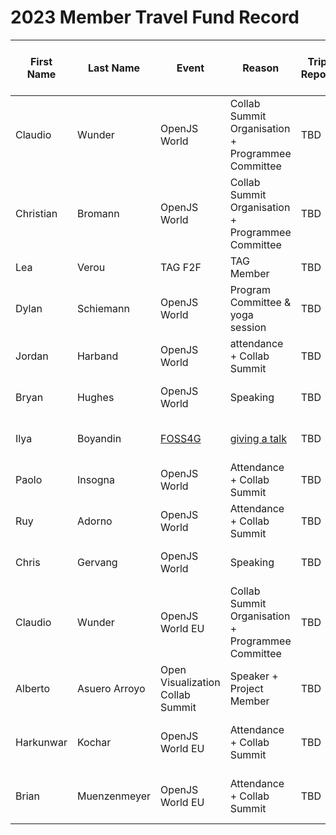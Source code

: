 # 2023 Member Travel Fund Record

| First Name | Last Name | Event | Reason | Trip Report | Location | Travel Dates | Amount Requested | Pull Request date | Pull Request link | Date Expense report sent | Amount of Expense Report | Date Sent to Finance | Date approved through Bill.com | Bill.com Amount approved for reimbursement |
|---|---|---|---|---|---|---|---|---|---|---|---|---|---|---|
| Claudio | Wunder | OpenJS World | Collab Summit Organisation + Programmee Committee | TBD | Vancouver | 8th May - 16th May | 700 EUR | March 1st | https://github.com/openjs-foundation/cross-project-council/pull/1018 | TBD | TBD | TBD | TBD | TBD |
| Christian | Bromann | OpenJS World | Collab Summit Organisation + Programmee Committee | TBD | Vancouver | 5th May - 13th May | 800 EUR | March 24th | https://github.com/openjs-foundation/cross-project-council/pull/1035 | TBD | TBD | TBD | TBD | TBD |
| Lea | Verou | TAG F2F | TAG Member | TBD | Tokyo, Japan | April 17-21 | $3500 | March 27th | TBD | TBD | TBD | TBD | TBD | TBD |
| Dylan | Schiemann | OpenJS World | Program Committee & yoga session | TBD | Vancouver | 8th May - 13th May | 2376 USD | March 30th | https://github.com/openjs-foundation/community-fund/pull/18 | TBD | TBD | TBD | TBD | TBD |
| Jordan | Harband | OpenJS World | attendance + Collab Summit | TBD | Vancouver | 8th May - 16th May | 1445 CAD (hotel) + $387.10 USD (flight) + ~$100 USD (transportation) | March 6th | https://github.com/openjs-foundation/cross-project-council/pull/1019 | TBD | TBD | TBD | TBD | TBD |
| Bryan | Hughes | OpenJS World | Speaking | TBD | Vancouver | 9th May - 13th May | 1,539.81 CAD (hotel) + $364.31 USD (flight) | March 7th | https://github.com/openjs-foundation/community-fund/pull/22 | TBD | TBD | TBD | TBD | TBD |
| Ilya | Boyandin | [FOSS4G](https://2023.foss4g.org/) | [giving a talk](https://talks.osgeo.org/foss4g-2023/talk/review/CPDDPVUGSXUSTQ3JKS3H3ZWWUEQBSNSK) | TBD | Prizren, Kosovo | 28-30 June | EUR 490 registration fee + EUR ~400 flight + EUR ~300 hotel | April 4th | | TBD | TBD | TBD | TBD | TBD |
| Paolo | Insogna| OpenJS World | Attendance + Collab Summit | TBD | Vancouver | May 8th - May 12th | 1190.23 EUR (Hotel) | Apr 13th, 2023 | TBD | TBD | TBD | TBD | TBD | TBD |
| Ruy | Adorno| OpenJS World | Attendance + Collab Summit | TBD | Vancouver | May 8th - May 13th | 1282 USD (hotel) + 528 USD (flight) | Apr 25th, 2023 | https://github.com/openjs-foundation/community-fund/pull/25 | TBD | TBD | TBD | TBD | TBD |
| Chris | Gervang | OpenJS World | Speaking | TBD | Vancouver | May 10th - May 14th | 1098.62 USD (hotel) + 844.08 USD (flight) | May 10th, 2023 | https://github.com/openjs-foundation/community-fund/pull/26 | TBD | TBD | TBD | TBD | TBD |
| Claudio | Wunder | OpenJS World EU | Collab Summit Organisation + Programmee Committee | TBD | Bilbao, Spain | September 17th - September 21th | 1,097.00 EUR | TBD | https://github.com/openjs-foundation/community-fund/pull/27 | TBD | TBD | TBD | TBD | TBD |
| Alberto | Asuero Arroyo | Open Visualization Collab Summit | Speaker + Project Member | TBD | New York City| September 6th - September 7th | 1,492.35 USD (flight Madrid - New York) + ~ 700 USD (Hotel)  | TBD | https://github.com/openjs-foundation/community-fund/pull/29 | TBD | TBD | TBD | TBD | TBD |
| Harkunwar | Kochar | OpenJS World EU | Attendance + Collab Summit | TBD | Bilbao, Spain | September 18th - September 22nd | 2,610.00 CAD | TBD | https://github.com/openjs-foundation/community-fund/pull/28 | TBD | TBD | TBD | TBD | TBD |
| Brian | Muenzenmeyer | OpenJS World EU | Attendance + Collab Summit | TBD | Bilbao, Spain | September 17th - September 22nd | 2,900.00 USD | TBD | TBD |  TBD | TBD | TBD | TBD | TBD |
